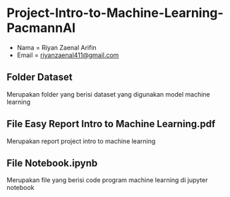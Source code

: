 # Project-Intro-to-Machine-Learning-PacmannAI
- Nama = Riyan Zaenal Arifin
- Email = riyanzaenal411@gmail.com

## Folder Dataset 
  Merupakan folder yang berisi dataset yang digunakan model machine learning
## File Easy Report Intro to Machine Learning.pdf 
  Merupakan report project intro to machine learning
## File Notebook.ipynb 
  Merupakan file yang berisi code program machine learning di jupyter notebook
